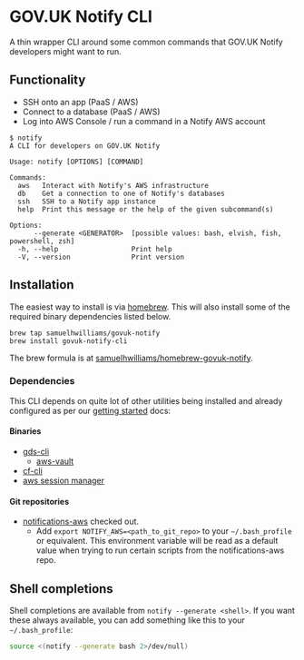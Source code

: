 # GOV.UK Notify CLI

A thin wrapper CLI around some common commands that GOV.UK Notify developers might want to run.

## Functionality

* SSH onto an app (PaaS / AWS)
* Connect to a database (PaaS / AWS)
* Log into AWS Console / run a command in a Notify AWS account

```
$ notify
A CLI for developers on GOV.UK Notify

Usage: notify [OPTIONS] [COMMAND]

Commands:
  aws   Interact with Notify's AWS infrastructure
  db    Get a connection to one of Notify's databases
  ssh   SSH to a Notify app instance
  help  Print this message or the help of the given subcommand(s)

Options:
      --generate <GENERATOR>  [possible values: bash, elvish, fish, powershell, zsh]
  -h, --help                  Print help
  -V, --version               Print version
```

## Installation

The easiest way to install is via [homebrew](https://brew.sh/). This will also install some of the required binary dependencies listed below.

```
brew tap samuelhwilliams/govuk-notify
brew install govuk-notify-cli
```

The brew formula is at [samuelhwilliams/homebrew-govuk-notify](https://github.com/samuelhwilliams/homebrew-govuk-notify).

### Dependencies

This CLI depends on quite lot of other utilities being installed and already configured as per our [getting started](https://github.com/alphagov/notifications-manuals/wiki/Getting-started) docs:

#### Binaries

* [gds-cli](https://github.com/alphagov/gds-cli)
    * [aws-vault](https://github.com/99designs/aws-vault)
* [cf-cli](https://github.com/cloudfoundry/cli/blob/main/doc/installation-instructions/installation-instructions-v7.md#installers-and-compressed-binaries)
* [aws session manager](https://docs.aws.amazon.com/systems-manager/latest/userguide/session-manager-working-with-install-plugin.html#install-plugin-macos)

#### Git repositories

* [notifications-aws](https://github.com/alphagov/notifications-aws/) checked out.
    * Add `export NOTIFY_AWS=<path_to_git_repo>` to your `~/.bash_profile` or equivalent. This environment variable will be read as a default value when trying to run certain scripts from the notifications-aws repo.

## Shell completions

Shell completions are available from `notify --generate <shell>`. If you want these always available, you can add something like this to your `~/.bash_profile`:

```bash
source <(notify --generate bash 2>/dev/null)
```
